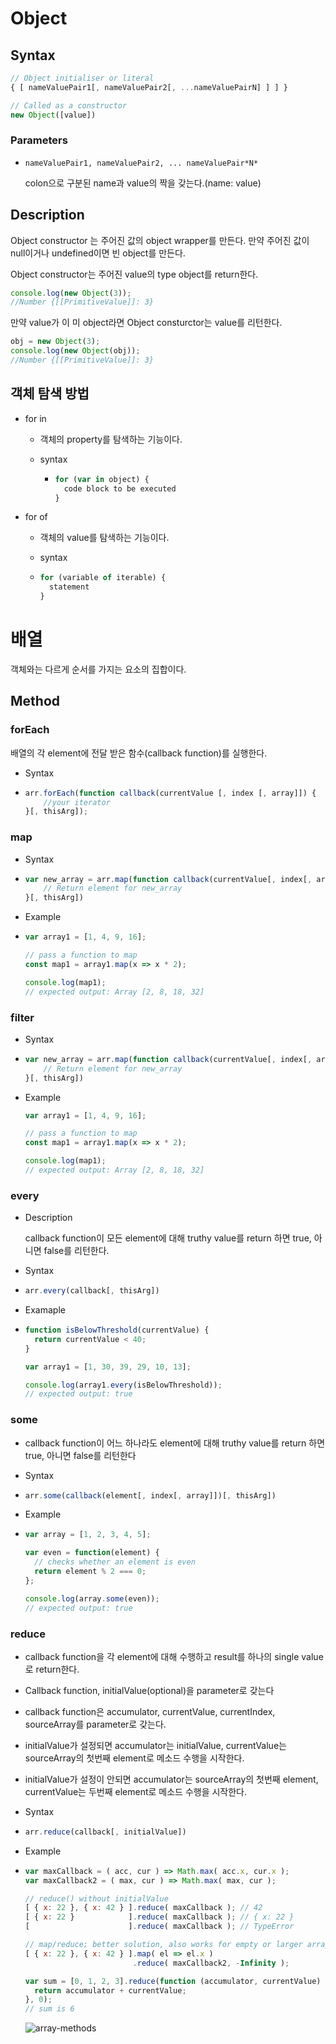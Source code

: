 # Object

## Syntax

```javascript
// Object initialiser or literal
{ [ nameValuePair1[, nameValuePair2[, ...nameValuePairN] ] ] }

// Called as a constructor
new Object([value])
```

### Parameters

- `nameValuePair1, nameValuePair2, ... nameValuePair*N*`

  colon으로 구분된 name과 value의 짝을 갖는다.(name: value)

## Description

Object constructor 는 주어진 값의 object wrapper를 만든다. 만약 주어진 값이 null이거나 undefined이면 빈 object를 만든다.

Object constructor는 주어진 value의 type object를 return한다.

```javascript
console.log(new Object(3));
//Number {[[PrimitiveValue]]: 3}
```

만약 value가 이 미 object라면 Object consturctor는 value를 리턴한다.

```javascript
obj = new Object(3);
console.log(new Object(obj));
//Number {[[PrimitiveValue]]: 3}
```

## 객체 탐색 방법

- for in

  - 객체의 property를 탐색하는 기능이다.

  - syntax

    - ```javascript
      for (var in object) {
        code block to be executed
      }
      ```

- for of

  - 객체의 value를 탐색하는 기능이다.

  - syntax

  - ```javascript
    for (variable of iterable) {
      statement
    }
    ```

# 배열

객체와는 다르게 순서를 가지는 요소의 집합이다.

## Method

### forEach

 배열의 각 element에 전달 받은 함수(callback function)를 실행한다.

- Syntax

- ```javascript
  arr.forEach(function callback(currentValue [, index [, array]]) {
      //your iterator
  }[, thisArg]);
  
  ```

### map

- Syntax

- ```javascript
  var new_array = arr.map(function callback(currentValue[, index[, array]]) {
      // Return element for new_array
  }[, thisArg])
  ```

- Example

- ```javascript
  var array1 = [1, 4, 9, 16];
  
  // pass a function to map
  const map1 = array1.map(x => x * 2);
  
  console.log(map1);
  // expected output: Array [2, 8, 18, 32]
  ```

### filter

- Syntax

- ```javascript
  var new_array = arr.map(function callback(currentValue[, index[, array]]) {
      // Return element for new_array
  }[, thisArg])
  ```

- Example

  ```javascript
  var array1 = [1, 4, 9, 16];
  
  // pass a function to map
  const map1 = array1.map(x => x * 2);
  
  console.log(map1);
  // expected output: Array [2, 8, 18, 32]
  ```

  

### every

- Description

  callback function이 모든 element에 대해 truthy value를 return 하면 true, 아니면 false를 리턴한다.

- Syntax

- ```javascript
  arr.every(callback[, thisArg])
  ```

- Examaple

- ```javascript
  function isBelowThreshold(currentValue) {
    return currentValue < 40;
  }
  
  var array1 = [1, 30, 39, 29, 10, 13];
  
  console.log(array1.every(isBelowThreshold));
  // expected output: true
  
  ```

### some

- callback function이 어느 하나라도 element에 대해 truthy value를 return 하면 true, 아니면 false를 리턴한다

- Syntax

- ```javascript
  arr.some(callback(element[, index[, array]])[, thisArg])
  ```

- Example

- ```javascript
  var array = [1, 2, 3, 4, 5];
  
  var even = function(element) {
    // checks whether an element is even
    return element % 2 === 0;
  };
  
  console.log(array.some(even));
  // expected output: true
  
  ```

### reduce

- callback function을 각 element에 대해 수행하고 result를 하나의 single value로 return한다.

- Callback function, initialValue(optional)을 parameter로 갖는다

- callback function은 accumulator, currentValue, currentIndex, sourceArray를 parameter로 갖는다.

- initialValue가 설정되면 accumulator는 initialValue, currentValue는 sourceArray의 첫번째 element로 메소드 수행을 시작한다.

- initialValue가 설정이 안되면 accumulator는 sourceArray의 첫번째 element, currentValue는 두번째 element로 메소드 수행을 시작한다.

- Syntax

- ```javascript
  arr.reduce(callback[, initialValue])
  ```

- Example

- ```javascript
  var maxCallback = ( acc, cur ) => Math.max( acc.x, cur.x );
  var maxCallback2 = ( max, cur ) => Math.max( max, cur );
  
  // reduce() without initialValue
  [ { x: 22 }, { x: 42 } ].reduce( maxCallback ); // 42
  [ { x: 22 }            ].reduce( maxCallback ); // { x: 22 }
  [                      ].reduce( maxCallback ); // TypeError
  
  // map/reduce; better solution, also works for empty or larger arrays
  [ { x: 22 }, { x: 42 } ].map( el => el.x )
                          .reduce( maxCallback2, -Infinity );
  ```

  ```javascript
  var sum = [0, 1, 2, 3].reduce(function (accumulator, currentValue) {
    return accumulator + currentValue;
  }, 0);
  // sum is 6
  ```

  ![array-methods](/Users/gmin/Downloads/array-methods.jpg)
